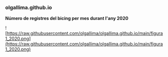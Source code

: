 ### olgallima.github.io ###

**Número de registres del bicing per mes durant l'any 2020**

![https://raw.githubusercontent.com/olgallima/olgallima.github.io/main/figura1_2020.png](https://raw.githubusercontent.com/olgallima/olgallima.github.io/main/figura1_2020.png)
